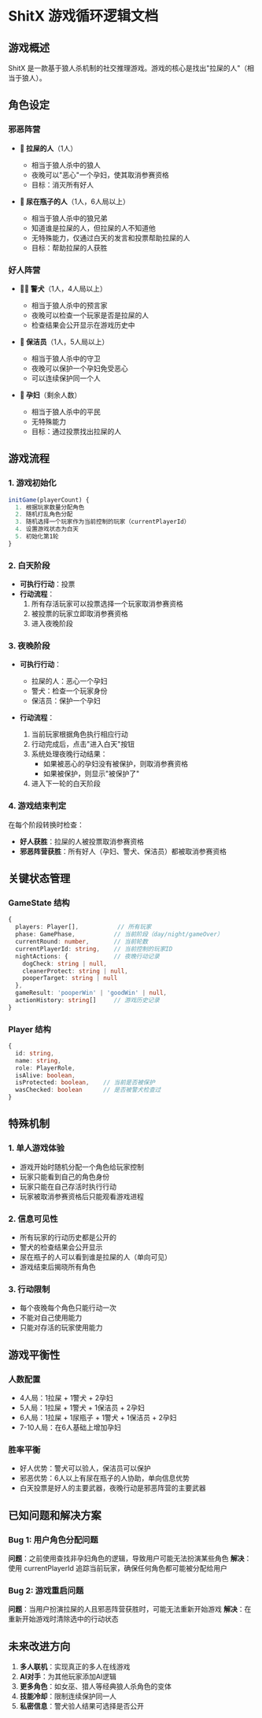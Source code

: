 # ShitX 游戏循环逻辑文档

## 游戏概述

ShitX 是一款基于狼人杀机制的社交推理游戏。游戏的核心是找出"拉屎的人"（相当于狼人）。

## 角色设定

### 邪恶阵营
- **💩 拉屎的人**（1人）
  - 相当于狼人杀中的狼人
  - 夜晚可以"恶心"一个孕妇，使其取消参赛资格
  - 目标：消灭所有好人

- **🍯 尿在瓶子的人**（1人，6人局以上）
  - 相当于狼人杀中的狼兄弟
  - 知道谁是拉屎的人，但拉屎的人不知道他
  - 无特殊能力，仅通过白天的发言和投票帮助拉屎的人
  - 目标：帮助拉屎的人获胜

### 好人阵营
- **🐕‍🦺 警犬**（1人，4人局以上）
  - 相当于狼人杀中的预言家
  - 夜晚可以检查一个玩家是否是拉屎的人
  - 检查结果会公开显示在游戏历史中

- **🧹 保洁员**（1人，5人局以上）
  - 相当于狼人杀中的守卫
  - 夜晚可以保护一个孕妇免受恶心
  - 可以连续保护同一个人

- **🤰 孕妇**（剩余人数）
  - 相当于狼人杀中的平民
  - 无特殊能力
  - 目标：通过投票找出拉屎的人

## 游戏流程

### 1. 游戏初始化
```typescript
initGame(playerCount) {
  1. 根据玩家数量分配角色
  2. 随机打乱角色分配
  3. 随机选择一个玩家作为当前控制的玩家（currentPlayerId）
  4. 设置游戏状态为白天
  5. 初始化第1轮
}
```

### 2. 白天阶段
- **可执行行动**：投票
- **行动流程**：
  1. 所有存活玩家可以投票选择一个玩家取消参赛资格
  2. 被投票的玩家立即取消参赛资格
  3. 进入夜晚阶段

### 3. 夜晚阶段
- **可执行行动**：
  - 拉屎的人：恶心一个孕妇
  - 警犬：检查一个玩家身份
  - 保洁员：保护一个孕妇
  
- **行动流程**：
  1. 当前玩家根据角色执行相应行动
  2. 行动完成后，点击"进入白天"按钮
  3. 系统处理夜晚行动结果：
     - 如果被恶心的孕妇没有被保护，则取消参赛资格
     - 如果被保护，则显示"被保护了"
  4. 进入下一轮的白天阶段

### 4. 游戏结束判定
在每个阶段转换时检查：
- **好人获胜**：拉屎的人被投票取消参赛资格
- **邪恶阵营获胜**：所有好人（孕妇、警犬、保洁员）都被取消参赛资格

## 关键状态管理

### GameState 结构
```typescript
{
  players: Player[],           // 所有玩家
  phase: GamePhase,           // 当前阶段（day/night/gameOver）
  currentRound: number,       // 当前轮数
  currentPlayerId: string,    // 当前控制的玩家ID
  nightActions: {             // 夜晚行动记录
    dogCheck: string | null,
    cleanerProtect: string | null,
    pooperTarget: string | null
  },
  gameResult: 'pooperWin' | 'goodWin' | null,
  actionHistory: string[]     // 游戏历史记录
}
```

### Player 结构
```typescript
{
  id: string,
  name: string,
  role: PlayerRole,
  isAlive: boolean,
  isProtected: boolean,    // 当前是否被保护
  wasChecked: boolean      // 是否被警犬检查过
}
```

## 特殊机制

### 1. 单人游戏体验
- 游戏开始时随机分配一个角色给玩家控制
- 玩家只能看到自己的角色身份
- 玩家只能在自己存活时执行行动
- 玩家被取消参赛资格后只能观看游戏进程

### 2. 信息可见性
- 所有玩家的行动历史都是公开的
- 警犬的检查结果会公开显示
- 尿在瓶子的人可以看到谁是拉屎的人（单向可见）
- 游戏结束后揭晓所有角色

### 3. 行动限制
- 每个夜晚每个角色只能行动一次
- 不能对自己使用能力
- 只能对存活的玩家使用能力

## 游戏平衡性

### 人数配置
- 4人局：1拉屎 + 1警犬 + 2孕妇
- 5人局：1拉屎 + 1警犬 + 1保洁员 + 2孕妇
- 6人局：1拉屎 + 1尿瓶子 + 1警犬 + 1保洁员 + 2孕妇
- 7-10人局：在6人基础上增加孕妇

### 胜率平衡
- 好人优势：警犬可以验人，保洁员可以保护
- 邪恶优势：6人以上有尿在瓶子的人协助，单向信息优势
- 白天投票是好人的主要武器，夜晚行动是邪恶阵营的主要武器

## 已知问题和解决方案

### Bug 1: 用户角色分配问题
**问题**：之前使用查找非孕妇角色的逻辑，导致用户可能无法扮演某些角色
**解决**：使用 currentPlayerId 追踪当前玩家，确保任何角色都可能被分配给用户

### Bug 2: 游戏重启问题
**问题**：当用户扮演拉屎的人且邪恶阵营获胜时，可能无法重新开始游戏
**解决**：在重新开始游戏时清除选中的行动状态

## 未来改进方向

1. **多人联机**：实现真正的多人在线游戏
2. **AI对手**：为其他玩家添加AI逻辑
3. **更多角色**：如女巫、猎人等经典狼人杀角色的变体
4. **技能冷却**：限制连续保护同一人
5. **私密信息**：警犬验人结果可选择是否公开